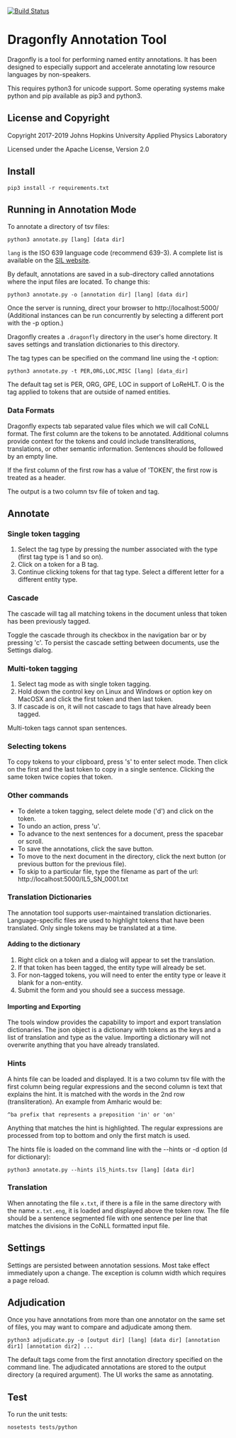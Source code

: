 [![Build Status](https://travis-ci.com/iscoe/dragonfly.svg?branch=master)](https://travis-ci.com/iscoe/dragonfly)

Dragonfly Annotation Tool
============================
Dragonfly is a tool for performing named entity annotations.
It has been designed to especially support and accelerate annotating
low resource languages by non-speakers.

This requires python3 for unicode support. 
Some operating systems make python and pip available as pip3 and python3.

License and Copyright
----------------------
Copyright 2017-2019 Johns Hopkins University Applied Physics Laboratory

Licensed under the Apache License, Version 2.0


Install
---------------
```
pip3 install -r requirements.txt
```

Running in Annotation Mode
---------------
To annotate a directory of tsv files:
```
python3 annotate.py [lang] [data dir]
```

`lang` is the ISO 639 language code (recommend 639-3).
A complete list is available on the [SIL website](https://iso639-3.sil.org/code_tables/639/data).

By default, annotations are saved in a sub-directory called annotations where the input files are located.
To change this:
```
python3 annotate.py -o [annotation dir] [lang] [data dir]
```

Once the server is running, direct your browser to http://localhost:5000/
(Additional instances can be run concurrently by selecting a different port with the -p option.)

Dragonfly creates a `.dragonfly` directory in the user's home directory.
It saves settings and translation dictionaries to this directory.

The tag types can be specified on the command line using the -t option:
```
python3 annotate.py -t PER,ORG,LOC,MISC [lang] [data_dir]
```
The default tag set is PER, ORG, GPE, LOC in support of LoReHLT. O is the tag applied to
tokens that are outside of named entities.

### Data Formats
Dragonfly expects tab separated value files which we will call CoNLL format.
The first column are the tokens to be annotated.
Additional columns provide context for the tokens and could include
transliterations, translations, or other semantic information.
Sentences should be followed by an empty line.

If the first column of the first row has a value of 'TOKEN', the first row is treated as a header.

The output is a two column tsv file of token and tag.

Annotate
-------------------
### Single token tagging
1. Select the tag type by pressing the number associated with the type (first tag type is 1 and so on).
2. Click on a token for a B tag.
3. Continue clicking tokens for that tag type. Select a different letter for a different entity type.


### Cascade
The cascade will tag all matching tokens in the document unless that token has been previously tagged.

Toggle the cascade through its checkbox in the navigation bar or by pressing 'c'.
To persist the cascade setting between documents, use the Settings dialog.


### Multi-token tagging
1. Select tag mode as with single token tagging.
2. Hold down the control key on Linux and Windows or option key on MacOSX and click the first token and then last token.
3. If cascade is on, it will not cascade to tags that have already been tagged.

Multi-token tags cannot span sentences.

### Selecting tokens
To copy tokens to your clipboard, press 's' to enter select mode.
Then click on the first and the last token to copy in a single sentence.
Clicking the same token twice copies that token.

### Other commands
* To delete a token tagging, select delete mode ('d') and click on the token.
* To undo an action, press 'u'.
* To advance to the next sentences for a document, press the spacebar or scroll.
* To save the annotations, click the save button.
* To move to the next document in the directory, click the next button (or previous button for the previous file).
* To skip to a particular file, type the filename as part of the url: http://localhost:5000/IL5_SN_0001.txt


### Translation Dictionaries
The annotation tool supports user-maintained translation dictionaries.
Language-specific files are used to highlight tokens that have been translated.
Only single tokens may be translated at a time.

#### Adding to the dictionary
 1. Right click on a token and a dialog will appear to set the translation.
 2. If that token has been tagged, the entity type will already be set.
 3. For non-tagged tokens, you will need to enter the entity type or leave it blank for a non-entity.
 4. Submit the form and you should see a success message.

#### Importing and Exporting
The tools window provides the capability to import and export translation dictionaries.
The json object is a dictionary with tokens as the keys and a list of translation and type as the value.
Importing a dictionary will not overwrite anything that you have already translated.

### Hints
A hints file can be loaded and displayed. It is a two column tsv file with the first column being regular expressions
and the second column is text that explains the hint. It is matched with the words in the 2nd row (transliteration).
An example from Amharic would be:
```
^ba	prefix that represents a preposition 'in' or 'on'
```

Anything that matches the hint is highlighted.
The regular expressions are processed from top to bottom and only the first match is used.

The hints file is loaded on the command line with the --hints or -d option (d for dictionary):

```
python3 annotate.py --hints il5_hints.tsv [lang] [data dir]
```

### Translation
When annotating the file `x.txt`, if there is a file in the same directory with the name `x.txt.eng`, 
it is loaded and displayed above the token row. The file should be a sentence segmented file with one
sentence per line that matches the divisions in the CoNLL formatted input file.

Settings
------------
Settings are persisted between annotation sessions.
Most take effect immediately upon a change.
The exception is column width which requires a page reload.

Adjudication
--------------
Once you have annotations from more than one annotator on the same set of files,
you may want to compare and adjudicate among them.

```
python3 adjudicate.py -o [output dir] [lang] [data dir] [annotation dir1] [annotation dir2] ...
```
The default tags come from the first annotation directory specified on the command line.
The adjudicated annotations are stored to the output directory (a required argument).
The UI works the same as annotating.

Test
------------
To run the unit tests:
```
nosetests tests/python
```
